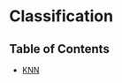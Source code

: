 
# Classification

## Table of Contents
  - [KNN](https://github.com/IslemBouzidi/DataScience/blob/main/KNN.md)
